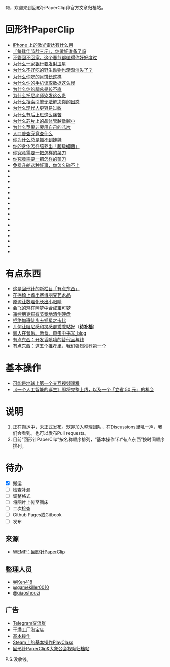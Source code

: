嗨，欢迎来到回形针PaperClip非官方文章归档站。

# 回形针PaperClip

- [iPhone 上的激光雷达有什么用](https://kl.cnurl.tk/paperclip/iPhone_上的激光雷达有什么用)
- [「每逢佳节胖三斤」，你做好准备了吗](https://kl.cnurl.tk/paperclip/「每逢佳节胖三斤」，你做好准备了吗)
- [不管回不回家，这个春节都值得你好好度过](https://kl.cnurl.tk/paperclip/不管回不回家，这个春节都值得你好好度过)
- [为什么一家银行要发射卫星](https://kl.cnurl.tk/paperclip/为什么一家银行要发射卫星)
- [为什么不好吃的野生动物也渐渐消失了？](https://kl.cnurl.tk/paperclip/为什么不好吃的野生动物也渐渐消失了？)
- [为什么你吃的月饼长这样](https://kl.cnurl.tk/paperclip/为什么你吃的月饼长这样)
- [为什么你的手机读取数据这么慢](https://kl.cnurl.tk/paperclip/为什么你的手机读取数据这么慢)
- [为什么你的腿总是长不直](https://kl.cnurl.tk/paperclip/为什么你的腿总是长不直)
- [为什么托尼老师染发这么贵](https://kl.cnurl.tk/paperclip/为什么托尼老师染发这么贵)
- [为什么搜索引擎无法解决你的困惑](https://kl.cnurl.tk/paperclip/为什么搜索引擎无法解决你的困惑)
- [为什么现代人更容易过敏](https://kl.cnurl.tk/paperclip/为什么现代人更容易过敏)
- [为什么节后上班这么痛苦](https://kl.cnurl.tk/paperclip/为什么节后上班这么痛苦)
- [为什么芯片上的晶体管越做越小](https://kl.cnurl.tk/paperclip/为什么芯片上的晶体管越做越小)
- [为什么苹果非要用自己的芯片](https://kl.cnurl.tk/paperclip/为什么苹果非要用自己的芯片)
- [人口普查究竟查什么](https://kl.cnurl.tk/paperclip/人口普查究竟查什么)
- [你为什么总是抓不到娃娃](https://kl.cnurl.tk/paperclip/你为什么总是抓不到娃娃)
- [你的身体怎样培养出「超级细菌」](https://kl.cnurl.tk/paperclip/你的身体怎样培养出「超级细菌」)
- [你究竟需要一把怎样的菜刀](https://kl.cnurl.tk/paperclip/你究竟需要一把怎样的菜刀)
- [你究竟需要一把怎样的菜刀](https://kl.cnurl.tk/paperclip/你究竟需要一把怎样的菜刀)
- [免费升舱这种好事，你怎么碰不上](https://kl.cnurl.tk/paperclip/免费升舱这种好事，你怎么碰不上)
- [](https://kl.cnurl.tk/paperclip/)
- [](https://kl.cnurl.tk/paperclip/)
- [](https://kl.cnurl.tk/paperclip/)
- [](https://kl.cnurl.tk/paperclip/)
- [](https://kl.cnurl.tk/paperclip/)
- [](https://kl.cnurl.tk/paperclip/)
- [](https://kl.cnurl.tk/paperclip/)
- [](https://kl.cnurl.tk/paperclip/)
- [](https://kl.cnurl.tk/paperclip/)
- [](https://kl.cnurl.tk/paperclip/)
- [](https://kl.cnurl.tk/paperclip/)
- [](https://kl.cnurl.tk/paperclip/)
- [](https://kl.cnurl.tk/paperclip/)
- [](https://kl.cnurl.tk/paperclip/)
- [](https://kl.cnurl.tk/paperclip/)
- [](https://kl.cnurl.tk/paperclip/)

# 有点东西

- [这是回形针的新栏目「有点东西」](https://kl.cnurl.tk/paperclip/有点东西：这是回形针的新栏目「有点东西」)
- [在摇椅上煮出赛博朋克艺术品](https://kl.cnurl.tk/paperclip/有点东西：在摇椅上煮出赛博朋克艺术品)
- [原谅让数理化长出小眼睛](https://kl.cnurl.tk/paperclip/有点东西：原谅让数理化长出小眼睛)
- [会飞的鸡在睡梦中合成宝可梦](https://kl.cnurl.tk/paperclip/有点东西：会飞的鸡在睡梦中合成宝可梦)
- [遥控朋克猫有节奏地清倒硬盘](https://kl.cnurl.tk/paperclip/有点东西：遥控朋克猫有节奏地清倒硬盘)
- [拒绝加班徒步去抓星之卡比](https://kl.cnurl.tk/paperclip/有点东西：拒绝加班徒步去抓星之卡比)
- [几何让阻尼感和灵感都乖乖站好](https://kl.cnurl.tk/paperclip/几何让阻尼感和灵感都乖乖站好)（**[待补档](https://wemp.app/posts/8eacc76c-0d03-46cb-a83d-c0c638dcf8a7)**）
- [懒人在音乐、断食、电击中书写_blog](https://kl.cnurl.tk/paperclip/有点东西：懒人在音乐、断食、电击中书写_blog)
- [有点东西：开发香喷喷的替代品与钱](https://kl.cnurl.tk/paperclip/有点东西：开发香喷喷的替代品与钱)
- [有点东西：这五个推荐里，我们强烈推荐第一个](https://kl.cnurl.tk/paperclip/有点东西：这五个推荐里，我们强烈推荐第一个)

# 基本操作

- [可能是地球上第一个交互视频课程](https://kl.cnurl.tk/paperclip/可能是地球上第一个交互视频课程)
- [《一个人工智能的诞生》即将完整上线，以及一个「立省 50 元」的机会](https://kl.cnurl.tk/paperclip/《一个人工智能的诞生》即将完整上线，以及一个「立省50元」的机会)

# 说明

1. 正在搬运中，未正式发布。欢迎加入整理团队，在Discussions里吼一声，我们会看到。也可以发布Pull requests。
2. 目前“回形针PaperClip”按名称顺序排列，“基本操作”和“有点东西”按时间顺序排列。

# 待办

- [x] 搬运
- [ ] 检查补漏
- [ ] 调整格式
- [ ] 将图片上传至图床
- [ ] 二次检查
- [ ] Github Pages或Gitbook
- [ ] 发布

## 来源
- [WEMP：回形针PaperClip](https://wemp.app/accounts/1d9ae7b3-ca58-4370-bd6a-9dd318e8c83a)

## 整理人员
- [@Ken418](https://github.com/Ken418)
- [@gamekiller0010](https://github.com/gamekiller0010)
- [@qiaoshouzi](https://github.com/qiaoshouzi)

## 广告
- [Telegram交流群](https://t.me/paperclipfans)
- [干燥工厂淘宝店](https://shop362189133.taobao.com)
- [基本操作](https://jibencaozuo.com)
- [Steam上的基本操作PlayClass](https://store.steampowered.com/search/?developer=%E5%9F%BA%E6%9C%AC%E6%93%8D%E4%BD%9CPlayClass)
- [回形针PaperClip&大象公会视频归档站](https://ipaperclip.vercel.app)

P.S.没收钱。
